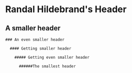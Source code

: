 # Randal Hildebrand's Header

  ## A smaller header
    
    ### An even smaller header
    
      #### Getting smaller header
      
        ##### Getting even smaller header
        
          ######The smallest header
